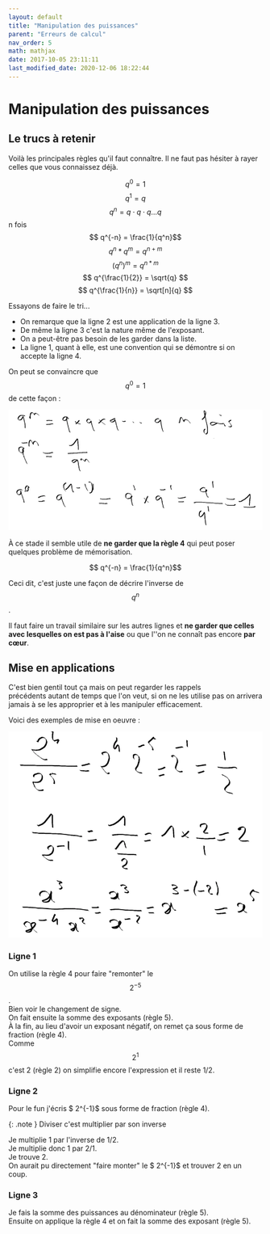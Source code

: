 ```yaml
---
layout: default
title: "Manipulation des puissances"
parent: "Erreurs de calcul"
nav_order: 5
math: mathjax
date: 2017-10-05 23:11:11
last_modified_date: 2020-12-06 18:22:44
---
```



# Manipulation des puissances

## Le trucs à retenir

Voilà les principales règles qu'il faut connaître. Il ne faut pas hésiter à rayer celles que vous connaissez déjà.

$$ q^0 = 1 $$
$$ q^1 = q $$
$$ q^n = q \cdot q \cdot q \ldots q $$ n fois
$$ q^{-n} = \frac{1}{q^n}$$
$$ q^n * q^m = q^{n+m} $$
$$ (q^n)^m = q^{n*m} $$
$$ q^{\frac{1}{2}} = \sqrt{q} $$
$$ q^{\frac{1}{n}} = \sqrt[n]{q} $$

Essayons de faire le tri...  
* On remarque que la ligne 2 est une application de la ligne 3.  
* De même la ligne 3 c'est la nature même de l'exposant.  
* On a peut-être pas besoin de les garder dans la liste.  
* La ligne 1, quant à elle, est une convention qui se démontre si on accepte la ligne 4.

On peut se convaincre que $$ q^0 = 1 $$ de cette façon :

<div align="center">
<img src="./assets/q0.webp" alt="" width="900" loading="lazy"/>
</div>


À ce stade il semble utile de **ne garder que la règle 4** qui peut poser quelques problème de mémorisation.  

$$ q^{-n} = \frac{1}{q^n}$$

Ceci dit, c'est juste une façon de décrire l'inverse de $$q^n$$. 

Il faut faire un travail similaire sur les autres lignes et **ne garder que celles avec lesquelles on est pas à l'aise** ou que l''on ne connaît pas encore **par cœur**.


## Mise en applications
C'est bien gentil tout ça mais on peut regarder les rappels précédents autant de temps que l'on veut, si on ne les utilise pas on arrivera jamais à se les approprier et à les manipuler efficacement. 

Voici des exemples de mise en oeuvre :

<div align="center">
<img src="./assets/puissance0-1.webp" alt="" width="900" loading="lazy"/>
</div>


### Ligne 1
On utilise la règle 4 pour faire "remonter" le $$2^{-5}$$.  
Bien voir le changement de signe.  
On fait ensuite la somme des exposants (règle 5).  
À la fin, au lieu d'avoir un exposant négatif, on remet ça sous forme de fraction (règle 4).  
Comme $$2^{1}$$ c'est 2 (règle 2) on simplifie encore l'expression et il reste 1/2.


### Ligne 2
Pour le fun j'écris $ 2^{-1}$ sous forme de fraction (règle 4).  

{: .note }
Diviser c'est multiplier par son inverse

Je multiplie 1 par l'inverse de 1/2.  
Je multiplie donc 1 par 2/1.  
Je trouve 2.  
On aurait pu directement "faire monter" le $ 2^{-1}$ et trouver 2 en un coup.


### Ligne 3
Je fais la somme des puissances au dénominateur (règle 5).  
Ensuite on applique la règle 4 et on fait la somme des exposant (règle 5).


